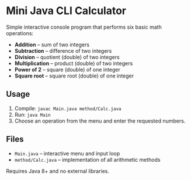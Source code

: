 # Mini Java CLI Calculator

Simple interactive console program that performs six basic math operations:

* **Addition** – sum of two integers
* **Subtraction** – difference of two integers
* **Division** – quotient (double) of two integers
* **Multiplication** – product (double) of two integers
* **Power of 2** – square (double) of one integer
* **Square root** – square root (double) of one integer

## Usage
1. Compile: `javac Main.java method/Calc.java`
2. Run: `java Main`
3. Choose an operation from the menu and enter the requested numbers.

## Files
* `Main.java` – interactive menu and input loop
* `method/Calc.java` – implementation of all arithmetic methods

Requires Java 8+ and no external libraries.